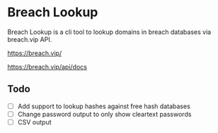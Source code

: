 # Breach Lookup

Breach Lookup is a cli tool to lookup domains in breach databases via breach.vip API.

https://breach.vip/

https://breach.vip/api/docs

## Todo

- [ ] Add support to lookup hashes against free hash databases
- [ ] Change password output to only show cleartext passwords
- [ ] CSV output
